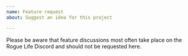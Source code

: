 ```yaml
---
name: Feature request
about: Suggest an idea for this project

---
```


Please be aware that feature discussions most often take place on the Rogue Life Discord and should not be requested here.
